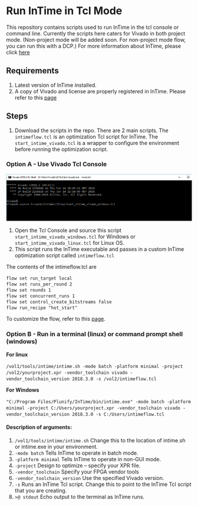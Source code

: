 # Run InTime in Tcl Mode
This repository contains scripts used to run InTime in the tcl console or command line. Currently the scripts here caters for Vivado in both project mode. (Non-project mode will be added soon. For non-project mode flow, you can run this with a DCP.) For more information about InTime, please click [here](https://www.plunify.com/en/intime/)

## Requirements
1. Latest version of InTime installed.
2. A copy of Vivado and license are properly registered in InTime. Please refer to this [page](https://docs.plunify.com/intime/configuration.html)

## Steps
1. Download the scripts in the repo. There are 2 main scripts. 
The `intimeflow.tcl` is an optimization Tcl script for InTime. The `start_intime_vivado.tcl` is a wrapper to configure the environment before running the optimization script.

### Option A - Use Vivado Tcl Console
![alt text](https://github.com/plunify/InTime/blob/master/images/VivadoTclConsole_windows.png "Vivado Tcl Console - Windows") 
1. Open the Tcl Console and source this script `start_intime_vivado_windows.tcl` for Windows or `start_intime_vivado_linux.tcl` for Linux OS.
2. This script runs the InTime executable and passes in a custom InTime optimization script called `intimeflow.tcl`

The contents of the intimeflow.tcl are
```flow reset
flow set run_target local
flow set runs_per_round 2
flow set rounds 1
flow set concurrent_runs 1
flow set control_create_bitstreams false
flow run_recipe "hot_start"
```
To customize the flow, refer to this [page](https://docs.plunify.com/intime/flow_properties.html). 

### Option B - Run in a terminal (linux) or command prompt shell (windows)

**For linux**

```/vol1/tools/intime/intime.sh -mode batch -platform minimal -project /vol2/yourproject.xpr -vendor_toolchain vivado -vendor_toolchain_version 2018.3.0 -s /vol2/intimeflow.tcl```

**For Windows**

```"C:/Program Files/Plunify/InTime/bin/intime.exe" -mode batch -platform minimal -project C:/Users/yourproject.xpr -vendor_toolchain vivado -vendor_toolchain_version 2018.3.0 -s C:/Users/intimeflow.tcl```

#### Description of arguments:
1. `/vol1/tools/intime/intime.sh` Change this to the location of intime.sh or intime.exe in your environment.
2. `-mode batch` Tells InTime to operate in batch mode.
3. `-platform minimal` Tells InTime to operate in non-GUI mode.
4. `-project` Design to optimize – specify your XPR file.
5. `-vendor_toolchain` Specify your FPGA vendor tools 
6. `-vendor_toolchain_version` Use the specified Vivado version.
7. `-s` Runs an InTime Tcl script. Change this to point to the InTime Tcl script that you are creating.
8. `>@ stdout` Echo output to the terminal as InTime runs.

